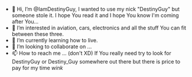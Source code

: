- 👋 Hi, I’m @IamDestinyGuy, I wanted to use my nick "DestinyGuy" but someone stole it. I hope You read it and I hope You know I'm coming after You...
- 👀 I’m interested in aviation, cars, electronics and all the stuff You can fit between these three.
- 🌱 I’m currently learning how to live.
- 💞️ I’m looking to collaborate on ...
- 📫 How to reach me ... (don't XD) If You really need try to look for DestinyGuy or Destiny_Guy somewhere out there but there is price to pay for my time *wink*

<!---
IamDestinyGuy/IamDestinyGuy is a ✨ special ✨ repository because its `README.md` (this file) appears on your GitHub profile.
You can click the Preview link to take a look at your changes.
--->
